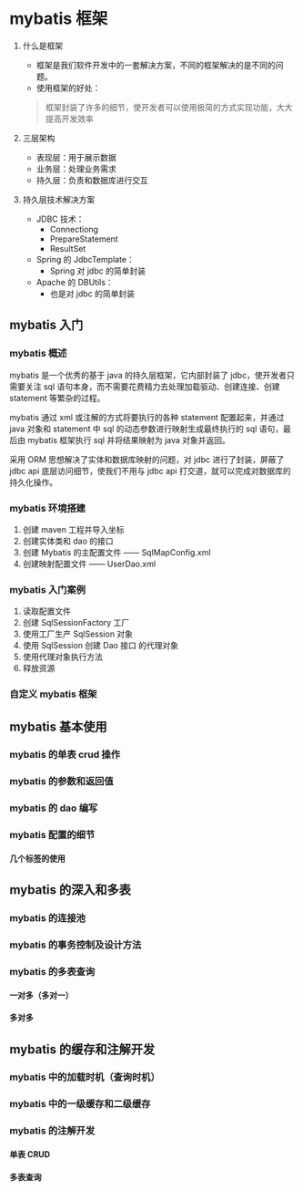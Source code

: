 # mybatis 框架
1. 什么是框架
    - 框架是我们软件开发中的一套解决方案，不同的框架解决的是不同的问题。
    - 使用框架的好处：
    > 框架封装了许多的细节，使开发者可以使用极简的方式实现功能，大大提高开发效率

2. 三层架构
   - 表现层：用于展示数据
   - 业务层：处理业务需求
   - 持久层：负责和数据库进行交互

3. 持久层技术解决方案
   - JDBC 技术：
     - Connectiong
     - PrepareStatement
     - ResultSet
   - Spring 的 JdbcTemplate：
     - Spring 对 jdbc 的简单封装
   - Apache 的 DBUtils：
     - 也是对 jdbc 的简单封装


## mybatis 入门
### mybatis 概述
mybatis 是一个优秀的基于 java 的持久层框架，它内部封装了 jdbc，使开发者只需要关注 sql 语句本身，而不需要花费精力去处理加载驱动、创建连接、创建 statement 等繁杂的过程。

mybatis 通过 xml 或注解的方式将要执行的各种 statement 配置起来，并通过 java 对象和 statement 中 sql 的动态参数进行映射生成最终执行的 sql 语句，最后由 mybatis 框架执行 sql 并将结果映射为 java 对象并返回。

采用 ORM 思想解决了实体和数据库映射的问题，对 jdbc 进行了封装，屏蔽了 jdbc api 底层访问细节，使我们不用与 jdbc api 打交道，就可以完成对数据库的持久化操作。

### mybatis 环境搭建
1. 创建 maven 工程并导入坐标
2. 创建实体类和 dao 的接口
3. 创建 Mybatis 的主配置文件 —— SqlMapConfig.xml
4. 创建映射配置文件 —— UserDao.xml

### mybatis 入门案例
1. 读取配置文件
2. 创建 SqlSessionFactory 工厂
3. 使用工厂生产 SqlSession 对象
4. 使用 SqlSession 创建 Dao 接口 的代理对象
5. 使用代理对象执行方法
6. 释放资源

### 自定义 mybatis 框架


## mybatis 基本使用
### mybatis 的单表 crud 操作
### mybatis 的参数和返回值
### mybatis 的 dao 编写
### mybatis 配置的细节
#### 几个标签的使用


## mybatis 的深入和多表
### mybatis 的连接池
### mybatis 的事务控制及设计方法
### mybatis 的多表查询
#### 一对多（多对一）
#### 多对多


## mybatis 的缓存和注解开发
### mybatis 中的加载时机（查询时机）
### mybatis 中的一级缓存和二级缓存
### mybatis 的注解开发
#### 单表 CRUD
#### 多表查询


